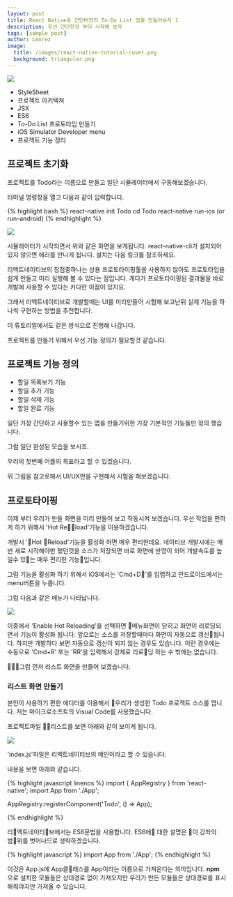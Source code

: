```yaml
---
layout: post
title: React Native로 간단버전의 To-Do List 앱을 만들어보자 1
description: 우선 간단한것 부터 시작해 보자
tags: [sample post]
author: Leorez
image:
  title: /images/react-native-tutorial-cover.png
  background: triangular.png
---
```


<img src="/images/react-native-tutorial-cover.png">

* StyleSheet
* 프로젝트 아키텍쳐
* JSX
* ES6
* To-Do List 프로토타입 만들기
* iOS Simulator Developer menu
* 프로젝트 기능 정리


## 프로젝트 초기화

프로젝트를 Todo라는 이름으로 만들고 일단 시뮬레이터에서 구동해보겠습니다.

터미널 명령창을 열고 다음과 같이 입력합니다.

{% highlight bash %}
react-native init Todo
cd Todo
react-native run-ios (or run-android)
{% endhighlight %}



<img class="screenshot center" src="/images/screenshot001.jpg">



시뮬레이터가 시작되면서 위와 같은 화면을 보게됩니다. react-native-cli가 설치되어있지 않으면 에러를 만나게 됩니다. 설치는 다음 링크를 참조하세요.

리엑트네이티브의 장점중하나는 상용 프로토타이핑툴을 사용하지 않아도 프로토타입을 쉽게 만들고 미리 실행해 볼 수 있다는 점입니다. 게다가 프로토타이핑된 결과물을 바로 개발에 사용할 수 있다는 커다란 이점이 있지요.

그래서 리엑트네이티브로 개발할때는 UI를 미리만들어 시험해 보고난뒤 실제 기능을 하나씩 구현하는 방법을 추천합니다.

이 튜토리얼에서도 같은 방식으로 진행해 나갑니다.

프로젝트를 만들기 위해서 우선 기능 정의가 필요할것 같습니다.

## 프로젝트 기능 정의

* 할일 목록보기 기능
* 할일 추가 기능
* 할일 삭제 기능
* 할일 완료 기능


일단 가장 간단하고 사용할수 있는 앱을 만들기위한 가장 기본적인 기능들만 정의 했습니다.

그럼 일단 완성된 모습을 보시죠.

우리의 첫번째 어플의 목표라고 할 수 있겠습니다.

위 그림을 참고로해서 UI/UX만을 구현해서 시험을 해보겠습니다.

## 프로토타이핑

이제 부터 우리가 만들 화면을 미리 만들어 보고 작동시켜 보겠습니다. 우선 작업을 편하게 하기 위해서 'Hot Reload'기능을 이용하겠습니다.

개발시 'Hot Reload'기능을 활성화 하면 매우 편리한데요. 네이티브 개발시에는 매번 새로 시작해야만 했던것을 소스가 저장되면 바로 화면에 반영이 되어 개발속도를 높일수 있는 매우 편리한 기능입니다.

그럼 기능을 활성화 하기 위해서 iOS에서는 'Cmd+D'를 입렵하고 안드로이드에서는 menu버튼을 누릅니다.

그럼 다음과 같은 메뉴가 나타납니다.

<img class="screenshot center" src="/images/screenshot002.jpg">

이중에서 'Enable Hot Reloading'을 선택하면 메뉴화면이 닫히고 화면이 리로딩되면서 기능이 활성화 됩니다. 앞으로는 소스를 저장할때마다 화면이 자동으로 갱신됩니다. 하지만 개발하다 보면 자동으로 갱신이 되지 않는 경우도 있습니다. 이런 경우에는 수동으로 'Cmd+R' 또는 'RR'을 입력해서 강제로 리로딩 하는 수 밖에는 없습니다.

그럼 먼저 리스트 화면을 만들어 보겠습니다.

### 리스트 화면 만들기

본인이 사용하기 편한 에디터를 이용해서 우리가 생성한 Todo 프로젝트 소스를 엽니다. 저는 마이크로소프트의 Visual Code를 사용했습니다. 

프로젝트파일 리스트를 보면 아래와 같이 보이게 됩니다.


<img class="screenshot center" src="/images/screenshot003.png">

'index.js'파일은 리엑트네이티브의 메인이라고 할 수 있습니다.

내용을 보면 아래와 같습니다.


{% highlight javascript linenos   %}
import { AppRegistry } from 'react-native';
import App from './App';

AppRegistry.registerComponent('Todo', () => App);

{% endhighlight %}

리엑트네이티브에서는 ES6문법을 사용합니다. ES6에 대한 설명은 이 강좌의 범위를 벗어나므로 생략하겠습니다.

{% highlight javascript %}
import App from './App';
{% endhighlight %}

이것은 App.js에 App클래스를 App이라는 이름으로 가져온다는 의미입니다.
**npm** 으로 설치한 모듈들은 상대경로 없이 가져오지만 우리가 만든 모듈들은 상대경로를 표시해줘야지만 가져올 수 있습니다.


